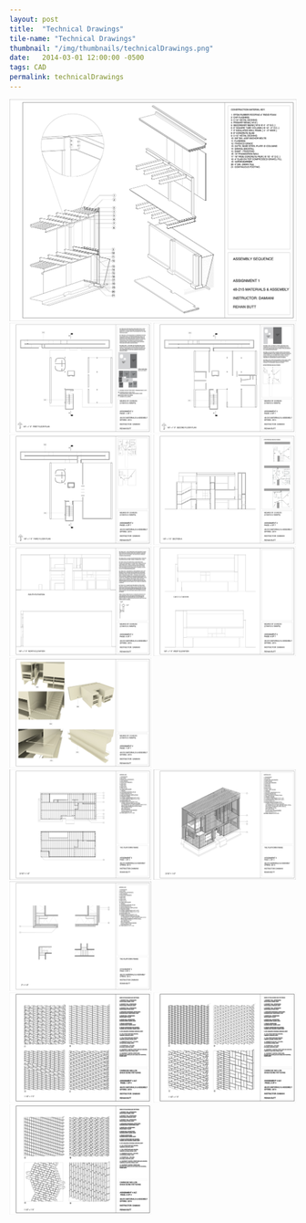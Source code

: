 ```yaml
---
layout: post
title:  "Technical Drawings"
tile-name: "Technical Drawings"
thumbnail: "/img/thumbnails/technicalDrawings.png"
date:   2014-03-01 12:00:00 -0500
tags: CAD
permalink: technicalDrawings
---
```


<div class="image-container">
<img src="../img/technicalDrawings/technicalDrawingsA1P1.png" alt="Wall Section" /></div>

<div class="image-container">
<img src="../img/technicalDrawings/technicalDrawingsA2P1.png" alt="Egress First Floor Plan" style="width:49.5%" />
<img src="../img/technicalDrawings/technicalDrawingsA2P2.png" alt="Egress Second Floor Plan" style="width:49.5%" />
<img src="../img/technicalDrawings/technicalDrawingsA2P3.png" alt="Egress Third Floor Plan" style="width:49.5%" />
<img src="../img/technicalDrawings/technicalDrawingsA2P4.png" alt="Egress Section" style="width:49.5%" />
<img src="../img/technicalDrawings/technicalDrawingsA2P5.png" alt="Egress Elevations" style="width:49.5%" />
<img src="../img/technicalDrawings/technicalDrawingsA2P6.png" alt="Egress Elevations" style="width:49.5%" />
<img src="../img/technicalDrawings/technicalDrawingsA2P7.png" alt="Egress Renders" style="width:49.5%" /></div>

<div class="image-container">
<img src="../img/technicalDrawings/technicalDrawingsA3P1.png" alt="Framing Plans" style="width:49.5%" />
<img src="../img/technicalDrawings/technicalDrawingsA3P2.png" alt="Framing Axonometric" style="width:49.5%" />
<img src="../img/technicalDrawings/technicalDrawingsA3P3.png" alt="Framing Corner Details" style="width:49.5%" /></div>

<div class="image-container">
<img src="../img/technicalDrawings/technicalDrawingsA4P1.png" alt="Brick Patterning part 1" style="width:49.5%" />
<img src="../img/technicalDrawings/technicalDrawingsA4P2.png" alt="Brick Patterning part 2" style="width:49.5%" />
<img src="../img/technicalDrawings/technicalDrawingsA4P3.png" alt="Brick Patterning part 3" style="width:49.5%" /></div>